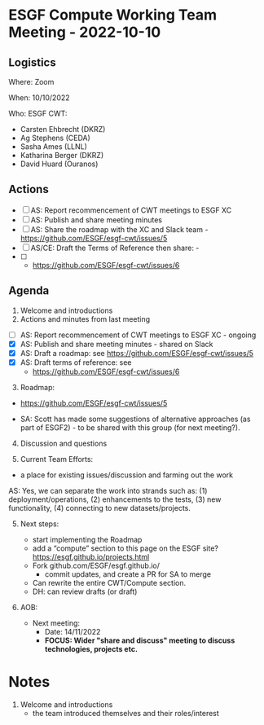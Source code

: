 # ESGF Compute Working Team Meeting - 2022-10-10

## Logistics

Where: Zoom

When:  10/10/2022

Who:   ESGF CWT:
   - Carsten Ehbrecht (DKRZ)
   - Ag Stephens (CEDA)
   - Sasha Ames (LLNL)
   - Katharina Berger (DKRZ)
   - David Huard (Ouranos)

## Actions

- [ ] AS: Report recommencement of CWT meetings to ESGF XC
- [ ] AS: Publish and share meeting minutes
- [ ] AS: Share the roadmap with the XC and Slack team - https://github.com/ESGF/esgf-cwt/issues/5 
- [ ] AS/CE: Draft the Terms of Reference then share: - 
- [ ] 
   - https://github.com/ESGF/esgf-cwt/issues/6 

## Agenda

1. Welcome and introductions
2. Actions and minutes from last meeting
- [ ] AS: Report recommencement of CWT meetings to ESGF XC - ongoing
- [x] AS: Publish and share meeting minutes - shared on Slack
- [x] AS: Draft a roadmap: see https://github.com/ESGF/esgf-cwt/issues/5 
- [x] AS: Draft terms of reference: see 
   - https://github.com/ESGF/esgf-cwt/issues/6 
3. Roadmap:
- https://github.com/ESGF/esgf-cwt/issues/5

- SA: Scott has made some suggestions of alternative approaches (as part of ESGF2) - to be shared with this group (for next meeting?).

4. Discussion and questions

5. Current Team Efforts:

- a place for existing issues/discussion and farming out the work

AS: Yes, we can separate the work into strands such as: (1) deployment/operations, (2) enhancements to the tests, (3) new functionality, (4) connecting to new datasets/projects.

5. Next steps:
   - start implementing the Roadmap
   - add a “compute” section to this page on the ESGF site? https://esgf.github.io/projects.html
   - Fork github.com/ESGF/esgf.github.io/
     - commit updates, and create a PR for SA to merge
   - Can rewrite the entire CWT/Compute section.
   - DH: can review drafts (or draft)

6. AOB:
   - Next meeting:
     - Date: 14/11/2022
     - **FOCUS: Wider "share and discuss" meeting to discuss technologies, projects etc.**
 
# Notes

1. Welcome and introductions
   - the team introduced themselves and their roles/interest

